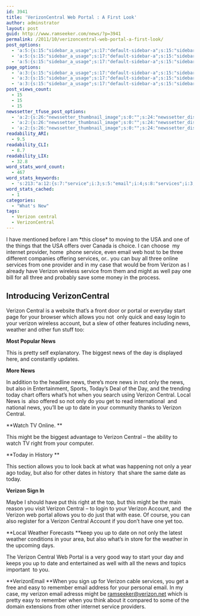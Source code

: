 ```yaml
---
id: 3941
title: 'VerizonCentral Web Portal : A First Look'
author: adminstrator
layout: post
guid: http://www.ramseeker.com/news/?p=3941
permalink: /2011/10/verizoncentral-web-portal-a-first-look/
post_options:
  - 'a:5:{s:15:"sidebar_a_usage";s:17:"default-sidebar-a";s:15:"sidebar_b_usage";s:17:"default-sidebar-b";s:9:"hwa_usage";s:17:"default-headerbar";s:8:"ad_above";s:0:"";s:8:"ad_below";s:0:"";}'
  - 'a:5:{s:15:"sidebar_a_usage";s:17:"default-sidebar-a";s:15:"sidebar_b_usage";s:17:"default-sidebar-b";s:9:"hwa_usage";s:17:"default-headerbar";s:8:"ad_above";s:0:"";s:8:"ad_below";s:0:"";}'
  - 'a:5:{s:15:"sidebar_a_usage";s:17:"default-sidebar-a";s:15:"sidebar_b_usage";s:17:"default-sidebar-b";s:9:"hwa_usage";s:17:"default-headerbar";s:8:"ad_above";s:0:"";s:8:"ad_below";s:0:"";}'
page_options:
  - 'a:3:{s:15:"sidebar_a_usage";s:17:"default-sidebar-a";s:15:"sidebar_b_usage";s:17:"default-sidebar-b";s:9:"hwa_usage";s:17:"default-headerbar";}'
  - 'a:3:{s:15:"sidebar_a_usage";s:17:"default-sidebar-a";s:15:"sidebar_b_usage";s:17:"default-sidebar-b";s:9:"hwa_usage";s:17:"default-headerbar";}'
  - 'a:3:{s:15:"sidebar_a_usage";s:17:"default-sidebar-a";s:15:"sidebar_b_usage";s:17:"default-sidebar-b";s:9:"hwa_usage";s:17:"default-headerbar";}'
post_views_count:
  - 15
  - 15
  - 15
newssetter_tfuse_post_options:
  - 'a:2:{s:26:"newssetter_thumbnail_image";s:0:"";s:24:"newssetter_disable_image";s:4:"true";}'
  - 'a:2:{s:26:"newssetter_thumbnail_image";s:0:"";s:24:"newssetter_disable_image";s:4:"true";}'
  - 'a:2:{s:26:"newssetter_thumbnail_image";s:0:"";s:24:"newssetter_disable_image";s:4:"true";}'
readability_ARI:
  - 9.5
readability_CLI:
  - 8.7
readability_LIX:
  - 32.8
word_stats_word_count:
  - 467
word_stats_keywords:
  - 's:213:"a:12:{s:7:"service";i:3;s:5:"email";i:4;s:8:"services";i:3;s:7:"verizon";i:16;s:7:"central";i:7;s:6:"portal";i:3;s:6:"allows";i:3;s:4:"easy";i:3;s:7:"account";i:3;s:4:"news";i:10;s:7:"weather";i:4;s:4:"date";i:4;}";'
word_stats_cached:
  - 1
categories:
  - "What's New"
tags:
  - Verizon central
  - VerizonCentral
---
```

I have mentioned before I am \*this close\* to moving to the USA and one of the things that the USA offers over Canada is choice. I can choose  my internet provider, home  phone service, even email web host to be three different companies offering services, or.. you can buy all three online services from one provider and in my case that would be from Verizon as I already have Verizon wireless service from them and might as well pay one bill for all three and probably save some money in the process.

## Introducing VerizonCentral

Verizon Central is a website that&#8217;s a front door or portal or everyday start page for your browser which allows you not  only quick and easy login to your verizon wireless account, but a slew of other features including news, weather and other fun stuff too:

**Most Popular News**

This is pretty self explanatory. The biggest news of the day is displayed here, and constantly updates.

**More News**

In addition to the headline news, there&#8217;s more news in not only the news, but also in Entertainment, Sports, Today&#8217;s Deal of the Day, and the trending today chart offers what&#8217;s hot when you search using Verizon Central. Local News is  also offered so not only do you get to read international  and national news, you&#8217;ll be up to date in your community thanks to Verizon Central.

**Watch TV Online. **

This might be the biggest advantage to Verizon Central &#8211; the ability to watch TV right from your computer.

**Today in History **

This section allows you to look back at what was happening not only a year ago today, but also for other dates in history  that share the same date as today.

**Verizon Sign In**

Maybe I should have put this right at the top, but this might be the main reason you visit Verizon Central &#8211; to login to your Verizon Account, and  the Verizon web portal allows you to do just that with ease. Of course, you can also register for a Verizon Central Account if you don&#8217;t have one yet too.

**Local Weather Forecasts **keep you up to date on not only the latest weather conditions in your area, but also what&#8217;s in store for the weather in the upcoming days.

The Verizon Central Web Portal is a very good way to start your day and keeps you up to date and entertained as well with all the news and topics important  to you.

**VerizonEmail **When you sign up for Verizon cable services, you get a free and easy to remember email address for your personal email. In my case, my verizon email adresss might be ramseeker@verizon.net which is pretty easy to remember when you think about it compared to some of the domain extensions from other internet service providers.

&nbsp;

&nbsp;

&nbsp;

&nbsp;

&nbsp;